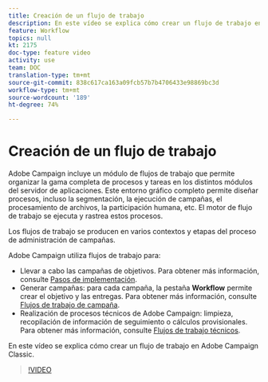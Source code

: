 ```yaml
---
title: Creación de un flujo de trabajo
description: En este vídeo se explica cómo crear un flujo de trabajo en Adobe Campaign Classic.
feature: Workflow
topics: null
kt: 2175
doc-type: feature video
activity: use
team: DOC
translation-type: tm+mt
source-git-commit: 838c617ca163a09fcb57b7b4706433e98869bc3d
workflow-type: tm+mt
source-wordcount: '189'
ht-degree: 74%

---
```



# Creación de un flujo de trabajo

Adobe Campaign incluye un módulo de flujos de trabajo que permite organizar la gama completa de procesos y tareas en los distintos módulos del servidor de aplicaciones. Este entorno gráfico completo permite diseñar procesos, incluso la segmentación, la ejecución de campañas, el procesamiento de archivos, la participación humana, etc. El motor de flujo de trabajo se ejecuta y rastrea estos procesos.

Los flujos de trabajo se producen en varios contextos y etapas del proceso de administración de campañas.

Adobe Campaign utiliza flujos de trabajo para:

* Llevar a cabo las campañas de objetivos. Para obtener más información, consulte [Pasos de implementación](https://docs.adobe.com/content/help/en/campaign-classic/using/automating-with-workflows/general-operation/building-a-workflow.html#Implementation_steps_).
* Generar campañas: para cada campaña, la pestaña **Workflow** permite crear el objetivo y las entregas. Para obtener más información, consulte [Flujos de trabajo de campaña](https://docs.adobe.com/content/help/es-ES/campaign-classic/using/automating-with-workflows/general-operation/building-a-workflow.html#campaign-workflows).
* Realización de procesos técnicos de Adobe Campaign: limpieza, recopilación de información de seguimiento o cálculos provisionales. Para obtener más información, consulte [Flujos de trabajo técnicos](https://docs.adobe.com/content/help/es-ES/campaign-classic/using/automating-with-workflows/general-operation/building-a-workflow.html#technical-workflows).

En este vídeo se explica cómo crear un flujo de trabajo en Adobe Campaign Classic.

>[!VIDEO](https://video.tv.adobe.com/v/25559?quality=12)
